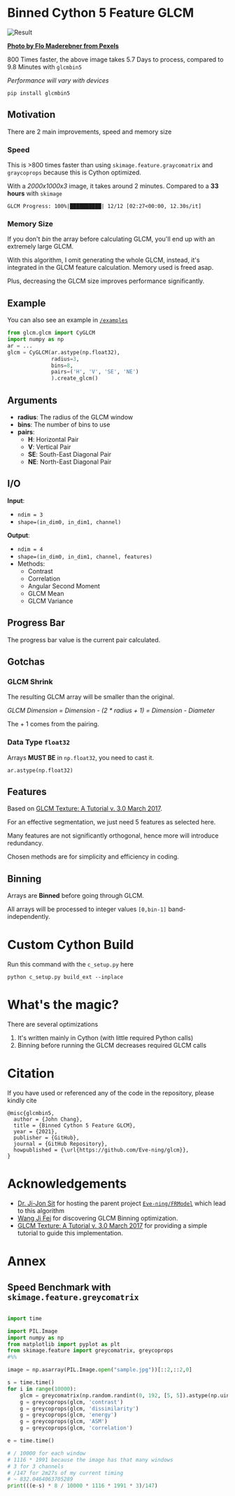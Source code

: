 # Binned Cython 5 Feature GLCM

![Result](result.jpg)

[**Photo by Flo Maderebner from Pexels**](https://www.pexels.com/@fmaderebner)

800 Times faster, the above image takes 5.7 Days to process, compared to 9.8 Minutes with `glcmbin5`

*Performance will vary with devices*

```
pip install glcmbin5
```

## Motivation

There are 2 main improvements, speed and memory size

### Speed

This is >800 times faster than using ``skimage.feature.graycomatrix`` and ``graycoprops``
because this is Cython optimized.

With a *2000x1000x3* image, it takes around 2 minutes.
Compared to a **33 hours** with ``skimage``

```
GLCM Progress: 100%|██████████| 12/12 [02:27<00:00, 12.30s/it]
```

### Memory Size

If you don't *bin* the array before calculating GLCM, you'll end up with an extremely
large GLCM.

With this algorithm, I omit generating the whole GLCM, instead, it's integrated in
the GLCM feature calculation. Memory used is freed asap.

Plus, decreasing the GLCM size improves performance significantly.

## Example

You can also see an example in [`/examples`](https://github.com/Eve-ning/glcm/tree/master/examples)

```python
from glcm.glcm import CyGLCM
import numpy as np
ar = ...
glcm = CyGLCM(ar.astype(np.float32),
              radius=3,
              bins=8,
              pairs=('H', 'V', 'SE', 'NE')
              ).create_glcm()
```

## Arguments

- **radius**: The radius of the GLCM window
- **bins**: The number of bins to use
- **pairs**:
  - **H**: Horizontal Pair
  - **V**: Vertical Pair
  - **SE**: South-East Diagonal Pair
  - **NE**: North-East Diagonal Pair

## I/O

**Input**:
- `ndim = 3`
- `shape=(in_dim0, in_dim1, channel)`

**Output**:
- `ndim = 4`
- `shape=(in_dim0, in_dim1, channel, features)`
- Methods:
  - Contrast 
  - Correlation
  - Angular Second Moment
  - GLCM Mean
  - GLCM Variance

## Progress Bar

The progress bar value is the current pair calculated.

## Gotchas

### GLCM Shrink

The resulting GLCM array will be smaller than the original.

*GLCM Dimension = Dimension - (2 * radius + 1) = Dimension - Diameter*

The + 1 comes from the pairing.

### Data Type `float32`

Arrays **MUST BE** in ``np.float32``, you need to cast it.
```
ar.astype(np.float32)
```

## Features

Based on [GLCM Texture: A Tutorial v. 3.0 March 2017](https://prism.ucalgary.ca/handle/1880/51900).

For an effective segmentation, we just need 5 features as selected here.

Many features are not significantly orthogonal, hence more will introduce redundancy.

Chosen methods are for simplicity and efficiency in coding. 

## Binning

Arrays are **Binned** before going through GLCM.

All arrays will be processed to integer values `[0,bin-1]` band-independently.

# Custom Cython Build

Run this command with the `c_setup.py` here
```
python c_setup.py build_ext --inplace
```

# What's the magic?

There are several optimizations

1) It's written mainly in Cython (with little required Python calls)
2) Binning before running the GLCM decreases required GLCM calls

# Citation

If you have used or referenced any of the code in the repository,
please kindly cite

```
@misc{glcmbin5,
  author = {John Chang},
  title = {Binned Cython 5 Feature GLCM},
  year = {2021},
  publisher = {GitHub},
  journal = {GitHub Repository},
  howpublished = {\url{https://github.com/Eve-ning/glcm}},
}
```

# Acknowledgements

- [Dr. Ji-Jon Sit](https://dr.ntu.edu.sg/cris/rp/rp00175) for hosting the parent project [`Eve-ning/FRModel`](https://github.com/Eve-ning/FRModel) which lead to this algorithm
- [Wang Ji Fei](https://fass.nus.edu.sg/geog/people/wang-jifei/) for discovering GLCM Binning optimization.
- [GLCM Texture: A Tutorial v. 3.0 March 2017](https://prism.ucalgary.ca/handle/1880/51900) for providing a
simple tutorial to guide this implementation.


# Annex

## Speed Benchmark with `skimage.feature.greycomatrix`

```python

import time

import PIL.Image
import numpy as np
from matplotlib import pyplot as plt
from skimage.feature import greycomatrix, greycoprops
#%%

image = np.asarray(PIL.Image.open("sample.jpg"))[::2,::2,0]

s = time.time()
for i in range(10000):
    glcm = greycomatrix(np.random.randint(0, 192, [5, 5]).astype(np.uint8), [1], [0])
    g = greycoprops(glcm, 'contrast')
    g = greycoprops(glcm, 'dissimilarity')
    g = greycoprops(glcm, 'energy')
    g = greycoprops(glcm, 'ASM')
    g = greycoprops(glcm, 'correlation')

e = time.time()

# / 10000 for each window
# 1116 * 1991 because the image has that many windows
# 3 for 3 channels
# /147 for 2m27s of my current timing
# ~ 832.0464063705289
print(((e-s) * 8 / 10000 * 1116 * 1991 * 3)/147)
```
